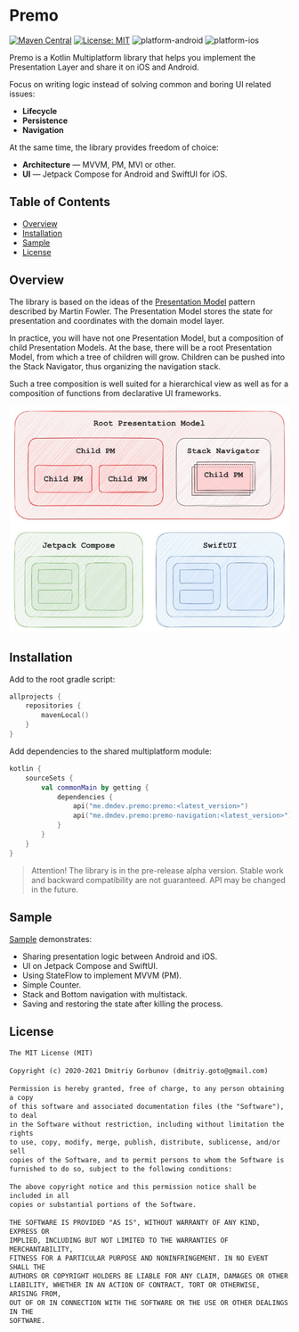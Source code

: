 # Premo

[![Maven Central](https://img.shields.io/maven-central/v/me.dmdev.premo/premo)](https://search.maven.org/artifact/me.dmdev.premo/premo)
[![License: MIT](https://img.shields.io/github/license/dmdevgo/premo?color=yellow)](https://github.com/dmdevgo/Premo/blob/master/LICENSE)
![platform-android](https://img.shields.io/badge/platform-android-green)
![platform-ios](https://img.shields.io/badge/platform-ios-lightgrey)

Premo is a Kotlin Multiplatform library that helps you implement the Presentation Layer and share it on iOS and Android. 

Focus on writing logic instead of solving common and boring UI related issues:
- **Lifecycle**
- **Persistence**
- **Navigation**

At the same time, the library provides freedom of choice:
- **Architecture** — MVVM, PM, MVI or other.
- **UI** — Jetpack Compose for Android and SwiftUI for iOS.

## Table of Contents

- [Overview](#overview)
- [Installation](#installation)
- [Sample](#sample)
- [License](#license)

## Overview

The library is based on the ideas of the [Presentation Model](https://martinfowler.com/eaaDev/PresentationModel.html) pattern described by Martin Fowler.
The Presentation Model stores the state for presentation and coordinates with the domain model layer.

In practice, you will have not one Presentation Model, but a composition of child Presentation Models.
At the base, there will be a root Presentation Model, from which a tree of children will grow.
Children can be pushed into the Stack Navigator, thus organizing the navigation stack.

Such a tree composition is well suited for a hierarchical view as well as for a composition of functions from declarative UI frameworks.

<img src="/docs/images/premo_diagram.jpg" width="600px">

## Installation

Add to the root gradle script:
```Kotlin
allprojects {
    repositories {
        mavenLocal()
    }
}
```
Add dependencies to the shared multiplatform module:
```Kotlin
kotlin {
	sourceSets {
	    val commonMain by getting {
	        dependencies {
	            api("me.dmdev.premo:premo:<latest_version>")
	            api("me.dmdev.premo:premo-navigation:<latest_version>")
	        }
	    }
    }
}
```
> Attention! The library is in the pre-release alpha version. Stable work and backward compatibility are not guaranteed. API may be changed in the future.

## Sample

[Sample](https://github.com/dmdevgo/Premo/tree/master/sample) demonstrates:
- Sharing presentation logic between Android and iOS.
- UI on Jetpack Compose and SwiftUI.
- Using StateFlow to implement MVVM (PM).
- Simple Counter.
- Stack and Bottom navigation with multistack.
- Saving and restoring the state after killing the process.

## License

```
The MIT License (MIT)

Copyright (c) 2020-2021 Dmitriy Gorbunov (dmitriy.goto@gmail.com)

Permission is hereby granted, free of charge, to any person obtaining a copy
of this software and associated documentation files (the "Software"), to deal
in the Software without restriction, including without limitation the rights
to use, copy, modify, merge, publish, distribute, sublicense, and/or sell
copies of the Software, and to permit persons to whom the Software is
furnished to do so, subject to the following conditions:

The above copyright notice and this permission notice shall be included in all
copies or substantial portions of the Software.

THE SOFTWARE IS PROVIDED "AS IS", WITHOUT WARRANTY OF ANY KIND, EXPRESS OR
IMPLIED, INCLUDING BUT NOT LIMITED TO THE WARRANTIES OF MERCHANTABILITY,
FITNESS FOR A PARTICULAR PURPOSE AND NONINFRINGEMENT. IN NO EVENT SHALL THE
AUTHORS OR COPYRIGHT HOLDERS BE LIABLE FOR ANY CLAIM, DAMAGES OR OTHER
LIABILITY, WHETHER IN AN ACTION OF CONTRACT, TORT OR OTHERWISE, ARISING FROM,
OUT OF OR IN CONNECTION WITH THE SOFTWARE OR THE USE OR OTHER DEALINGS IN THE
SOFTWARE.
```
